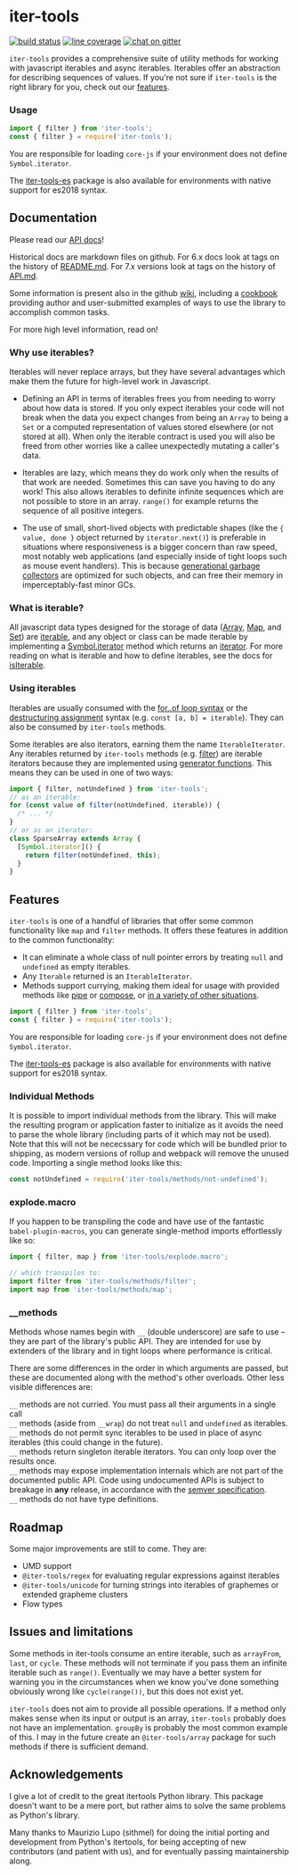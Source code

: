 # iter-tools

[![build status](https://img.shields.io/github/workflow/status/iter-tools/iter-tools/verify)](https://github.com/iter-tools/iter-tools/actions?query=branch%3Atrunk+workflow%3Averify)
[![line coverage](https://codecov.io/gh/iter-tools/iter-tools/branch/trunk/graph/badge.svg)](https://codecov.io/gh/iter-tools/iter-tools)
[![chat on gitter](https://img.shields.io/gitter/room/iter-tools/iter-tools?color=blue)](https://gitter.im/iter-tools/community)

`iter-tools` provides a comprehensive suite of utility methods for working with javascript iterables and async iterables. Iterables offer an abstraction for describing sequences of values. If you're not sure if `iter-tools` is the right library for you, check out our [features](#features).

### Usage

```js
import { filter } from 'iter-tools';
const { filter } = require('iter-tools');
```

You are responsible for loading `core-js` if your environment does not define `Symbol.iterator`.

The [iter-tools-es](https://www.npmjs.com/package/iter-tools-es) package is also available for environments with native support for es2018 syntax.

## Documentation

Please read our [API docs](https://github.com/iter-tools/iter-tools/blob/v7.1.2/API.md)!

Historical docs are markdown files on github. For 6.x docs look at tags on the history of [README.md](https://github.com/iter-tools/iter-tools/blob/6.x/README.md). For 7.x versions look at tags on the history of [API.md](https://github.com/iter-tools/iter-tools/blob/trunk/API.md).

Some information is present also in the github [wiki](https://github.com/iter-tools/iter-tools/wiki), including a [cookbook](https://github.com/iter-tools/iter-tools/wiki/the-cookbook) providing author and user-submitted examples of ways to use the library to accomplish common tasks.

For more high level information, read on!

### Why use iterables?

Iterables will never replace arrays, but they have several advantages which make them the future for high-level work in Javascript.

- Defining an API in terms of iterables frees you from needing to worry about how data is stored. If you only expect iterables your code will not break when the data you expect changes from being an `Array` to being a `Set` or a computed representation of values stored elsewhere (or not stored at all). When only the iterable contract is used you will also be freed from other worries like a callee unexpectedly mutating a caller's data.

- Iterables are lazy, which means they do work only when the results of that work are needed. Sometimes this can save you having to do any work! This also allows iterables to definite infinite sequences which are not possible to store in an array. `range()` for example returns the sequence of all positive integers.

- The use of small, short-lived objects with predictable shapes (like the `{ value, done }` object returned by `iterator.next()`) is preferable in situations where responsiveness is a bigger concern than raw speed, most notably web applications (and especially inside of tight loops such as mouse event handlers). This is because [generational garbage collectors](https://v8.dev/blog/trash-talk#generational-layout) are optimized for such objects, and can free their memory in imperceptably-fast minor GCs.

### What is iterable?

All javascript data types designed for the storage of data ([Array](https://developer.mozilla.org/en-US/docs/Web/JavaScript/Reference/Global_Objects/Array), [Map](https://developer.mozilla.org/en-US/docs/Web/JavaScript/Reference/Global_Objects/Map), and [Set](https://developer.mozilla.org/en-US/docs/Web/JavaScript/Reference/Global_Objects/Set)) are [iterable](https://developer.mozilla.org/en-US/docs/Web/JavaScript/Reference/Iteration_protocols#The_iterable_protocol), and any object or class can be made iterable by implementing a [Symbol.iterator](https://developer.mozilla.org/en-US/docs/Web/JavaScript/Reference/Global_Objects/Symbol/iterator) method which returns an [iterator](https://developer.mozilla.org/en-US/docs/Web/JavaScript/Reference/Iteration_protocols#The_iterator_protocol). For more reading on what is iterable and how to define iterables, see the docs for [isIterable](https://github.com/iter-tools/iter-tools/blob/trunk/API.md#isiterable).

### Using iterables

Iterables are usually consumed with the [for..of loop syntax](https://developer.mozilla.org/en-US/docs/Web/JavaScript/Reference/Statements/for...of) or the [destructuring assignment](https://developer.mozilla.org/en-US/docs/Web/JavaScript/Reference/Operators/Destructuring_assignment) syntax (e.g. `const [a, b] = iterable`). They can also be consumed by `iter-tools` methods.

Some iterables are also iterators, earning them the name `IterableIterator`. Any iterables returned by `iter-tools` methods (e.g. [filter](https://github.com/iter-tools/iter-tools/blob/trunk/API.md#filter)) are iterable iterators because they are implemented using [generator functions](https://developer.mozilla.org/en-US/docs/Web/JavaScript/Reference/Statements/function*). This means they can be used in one of two ways:

```js
import { filter, notUndefined } from 'iter-tools';
// as an iterable:
for (const value of filter(notUndefined, iterable)) {
  /* ... */
}
// or as an iterator:
class SparseArray extends Array {
  [Symbol.iterator]() {
    return filter(notUndefined, this);
  }
}
```

## Features

`iter-tools` is one of a handful of libraries that offer some common functionality like `map` and `filter` methods. It offers these features in addition to the common functionality:

- It can eliminate a whole class of null pointer errors by treating `null` and `undefined` as empty iterables.
- Any `Iterable` returned is an `IterableIterator`.
- Methods support currying, making them ideal for usage with provided methods like [pipe](https://github.com/iter-tools/iter-tools/blob/trunk/API.md#pipe) or [compose](https://github.com/iter-tools/iter-tools/blob/trunk/API.md#compose), or [in a variety of other situations](https://hughfdjackson.com/javascript/why-curry-helps/).

```js
import { filter } from 'iter-tools';
const { filter } = require('iter-tools');
```

You are responsible for loading `core-js` if your environment does not define `Symbol.iterator`.

The [iter-tools-es](https://www.npmjs.com/package/iter-tools-es) package is also available for environments with native support for es2018 syntax.

### Individual Methods

It is possible to import individual methods from the library. This will make the resulting program or application faster to initialize as it avoids the need to parse the whole library (including parts of it which may not be used). Note that this will not be nececssary for code which will be bundled prior to shipping, as modern versions of rollup and webpack will remove the unused code. Importing a single method looks like this:

```js
const notUndefined = require('iter-tools/methods/not-undefined');
```

### explode.macro

If you happen to be transpiling the code and have use of the fantastic `babel-plugin-macros`, you can generate single-method imports effortlessly like so:

```js
import { filter, map } from 'iter-tools/explode.macro';

// which transpiles to:
import filter from 'iter-tools/methods/filter';
import map from 'iter-tools/methods/map';
```

### \_\_methods

Methods whose names begin with `__` (double underscore) are safe to use – they are part of the library's public API. They are intended for use by extenders of the library and in tight loops where performance is critical.

There are some differences in the order in which arguments are passed, but these are documented along with the method's other overloads. Other less visible differences are:

`__` methods are not curried. You must pass all their arguments in a single call  
`__` methods (aside from `__wrap`) do not treat `null` and `undefined` as iterables.  
`__` methods do not permit sync iterables to be used in place of async iterables (this could change in the future).  
`__` methods return singleton iterable iterators. You can only loop over the results once.  
`__` methods may expose implementation internals which are not part of the documented public API. Code using undocumented APIs is subject to breakage in **any** release, in accordance with the [semver specification](https://semver.org/).  
`__` methods do not have type definitions.

## Roadmap

Some major improvements are still to come. They are:

- UMD support
- `@iter-tools/regex` for evaluating regular expressions against iterables
- `@iter-tools/unicode` for turning strings into iterables of graphemes or extended grapheme clusters
- Flow types

## Issues and limitations

Some methods in iter-tools consume an entire iterable, such as `arrayFrom`, `last`, or `cycle`. These methods will not terminate if you pass them an infinite iterable such as `range()`. Eventually we may have a better system for warning you in the circumstances when we know you've done something obviously wrong like `cycle(range())`, but this does not exist yet.

`iter-tools` does not aim to provide all possible operations. If a method only makes sense when its input or output is an array, `iter-tools` probably does not have an implementation. `groupBy` is probably the most common example of this. I may in the future create an `@iter-tools/array` package for such methods if there is sufficient demand.

## Acknowledgements

I give a lot of credit to the great itertools Python library. This package doesn't want to be a mere port, but rather aims to solve the same problems as Python's library.

Many thanks to Maurizio Lupo (sithmel) for doing the initial porting and development from Python's itertools, for being accepting of new contributors (and patient with us), and for eventually passing maintainership along.
